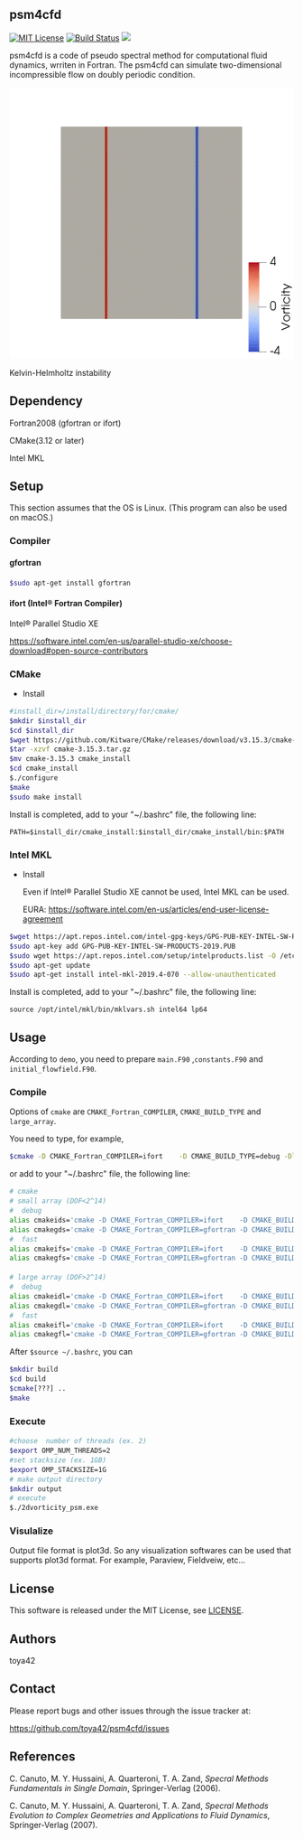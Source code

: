 ## psm4cfd

[![MIT License](http://img.shields.io/badge/license-MIT-blue.svg?style=flat)](LICENSE)  [![Build Status](https://travis-ci.org/toya42/psm4cfd.svg?branch=master)](https://travis-ci.org/toya42/psm4cfd)  [![](https://github.com/toya42/psm4cfd/workflows/demo/badge.svg)](https://github.com/toya42/psm4cfd/actions)



 psm4cfd is a code of pseudo spectral method  for computational fluid dynamics, wrriten in Fortran.  The psm4cfd can simulate two-dimensional incompressible flow on doubly periodic condition.

<p align="center">
     <img src="https://github.com/toya42/garage/blob/master/psm_01/KH_instability.gif"
width="533" height="480"
alt="Kelvin-Helmholtz instability"
title="Kelvin-Helmholtz instability">
</p>

Kelvin-Helmholtz instability





## Dependency

Fortran2008 (gfortran or ifort)

CMake(3.12 or later)

Intel MKL



## Setup

This section assumes that the OS is Linux. (This program can also be used on macOS.)

### Compiler

#### gfortran

```bash
$sudo apt-get install gfortran
```

#### ifort (Intel® Fortran Compiler)

Intel® Parallel Studio XE

https://software.intel.com/en-us/parallel-studio-xe/choose-download#open-source-contributors



### CMake

* Install

```bash
#install_dir=/install/directory/for/cmake/
$mkdir $install_dir 
$cd $install_dir
$wget https://github.com/Kitware/CMake/releases/download/v3.15.3/cmake-3.15.3.tar.gz  
$tar -xzvf cmake-3.15.3.tar.gz
$mv cmake-3.15.3 cmake_install
$cd cmake_install
$./configure 
$make
$sudo make install
```

Install is completed, add to your "~/.bashrc" file, the following line:

```bash:~/.bashrc
PATH=$install_dir/cmake_install:$install_dir/cmake_install/bin:$PATH
```



### Intel MKL

* Install

  Even if Intel® Parallel Studio XE cannot be used, Intel MKL can be used.

  EURA: https://software.intel.com/en-us/articles/end-user-license-agreement

```bash
$wget https://apt.repos.intel.com/intel-gpg-keys/GPG-PUB-KEY-INTEL-SW-PRODUCTS-2019.PUB
$sudo apt-key add GPG-PUB-KEY-INTEL-SW-PRODUCTS-2019.PUB
$sudo wget https://apt.repos.intel.com/setup/intelproducts.list -O /etc/apt/sources.list.d/intelproducts.list 
$sudo apt-get update
$sudo apt-get install intel-mkl-2019.4-070 --allow-unauthenticated
```

Install is completed, add to your "~/.bashrc" file, the following line:

```bash:~/.bashrc
source /opt/intel/mkl/bin/mklvars.sh intel64 lp64
```



## Usage

  According to `demo`, you need to prepare `main.F90` ,`constants.F90` and `initial_flowfield.F90`.

### Compile

 Options of `cmake` are `CMAKE_Fortran_COMPILER`, `CMAKE_BUILD_TYPE` and `large_array`.

You need to type, for example,

```bash
$cmake -D CMAKE_Fortran_COMPILER=ifort    -D CMAKE_BUILD_TYPE=debug -Dlarge_array=OFF
```

or add to your "~/.bashrc" file, the following line:

```bash
# cmake
# small array (DOF<2^14)
#  debug
alias cmakeids='cmake -D CMAKE_Fortran_COMPILER=ifort    -D CMAKE_BUILD_TYPE=debug -Dlarge_array=OFF'
alias cmakegds='cmake -D CMAKE_Fortran_COMPILER=gfortran -D CMAKE_BUILD_TYPE=debug -Dlarge_array=OFF'
#  fast
alias cmakeifs='cmake -D CMAKE_Fortran_COMPILER=ifort    -D CMAKE_BUILD_TYPE=fast -Dlarge_array=OFF'
alias cmakegfs='cmake -D CMAKE_Fortran_COMPILER=gfortran -D CMAKE_BUILD_TYPE=fast -Dlarge_array=OFF'

# large array (DOF>2^14)
#  debug
alias cmakeidl='cmake -D CMAKE_Fortran_COMPILER=ifort    -D CMAKE_BUILD_TYPE=debug -Dlarge_array=ON'
alias cmakegdl='cmake -D CMAKE_Fortran_COMPILER=gfortran -D CMAKE_BUILD_TYPE=debug -Dlarge_array=ON'
#  fast
alias cmakeifl='cmake -D CMAKE_Fortran_COMPILER=ifort    -D CMAKE_BUILD_TYPE=fast -Dlarge_array=ON'
alias cmakegfl='cmake -D CMAKE_Fortran_COMPILER=gfortran -D CMAKE_BUILD_TYPE=fast -Dlarge_array=ON'
```

After `$source ~/.bashrc`, you can

```bash
$mkdir build
$cd build
$cmake[???] ..
$make
```

### Execute

```bash
#choose  number of threads (ex. 2)
$export OMP_NUM_THREADS=2
#set stacksize (ex. 1GB)
$export OMP_STACKSIZE=1G
# make output directory
$mkdir output
# execute 
$./2dvorticity_psm.exe
```



### Visulalize

Output file format is plot3d. So any visualization softwares can  be used that supports plot3d format. For example, Paraview, Fieldveiw, etc...

## License

This software is released under the MIT License, see [LICENSE](https://github.com/toya42/psm4cfd/blob/master/LICENSE).

## Authors

toya42

## Contact

Please report bugs and other issues through the issue tracker at:

https://github.com/toya42/psm4cfd/issues

## References

C. Canuto, M. Y. Hussaini, A. Quarteroni, T. A. Zand, *Specral Methods Fundamentals in Single Domain*, Springer-Verlag (2006).

C. Canuto, M. Y. Hussaini, A. Quarteroni, T. A. Zand, *Specral Methods Evolution to Complex Geometries and Applications to Fluid Dynamics*, Springer-Verlag (2007).
